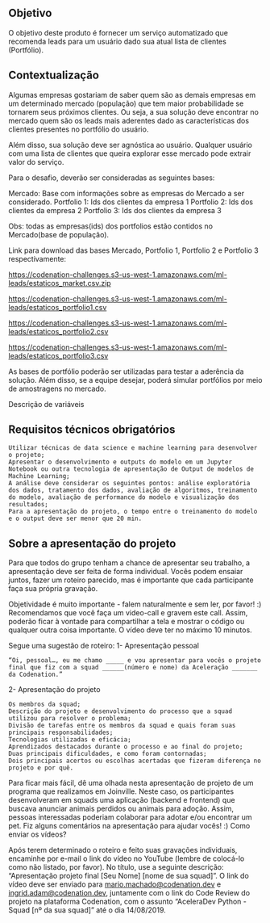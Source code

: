 ## Objetivo

O objetivo deste produto é fornecer um serviço automatizado que recomenda leads para um usuário dado sua atual lista de clientes (Portfólio).

## Contextualização

Algumas empresas gostariam de saber quem são as demais empresas em um determinado mercado (população) que tem maior probabilidade se tornarem seus próximos clientes. Ou seja, a sua solução deve encontrar no mercado quem são os leads mais aderentes dado as características dos clientes presentes no portfólio do usuário.

Além disso, sua solução deve ser agnóstica ao usuário. Qualquer usuário com uma lista de clientes que queira explorar esse mercado pode extrair valor do serviço.

Para o desafio, deverão ser consideradas as seguintes bases:

Mercado: Base com informações sobre as empresas do Mercado a ser considerado. Portfolio 1: Ids dos clientes da empresa 1 Portfolio 2: Ids dos clientes da empresa 2 Portfolio 3: Ids dos clientes da empresa 3

Obs: todas as empresas(ids) dos portfolios estão contidos no Mercado(base de população).

Link para download das bases Mercado, Portfolio 1, Portfolio 2 e Portfolio 3 respectivamente:

https://codenation-challenges.s3-us-west-1.amazonaws.com/ml-leads/estaticos_market.csv.zip

https://codenation-challenges.s3-us-west-1.amazonaws.com/ml-leads/estaticos_portfolio1.csv

https://codenation-challenges.s3-us-west-1.amazonaws.com/ml-leads/estaticos_portfolio2.csv

https://codenation-challenges.s3-us-west-1.amazonaws.com/ml-leads/estaticos_portfolio3.csv

As bases de portfólio poderão ser utilizadas para testar a aderência da solução. Além disso, se a equipe desejar, poderá simular portfólios por meio de amostragens no mercado.

Descrição de variáveis

## Requisitos técnicos obrigatórios

    Utilizar técnicas de data science e machine learning para desenvolver o projeto;
    Apresentar o desenvolvimento e outputs do modelo em um Jupyter Notebook ou outra tecnologia de apresentação de Output de modelos de Machine Learning;
    A análise deve considerar os seguintes pontos: análise exploratória dos dados, tratamento dos dados, avaliação de algoritmos, treinamento do modelo, avaliação de performance do modelo e visualização dos resultados;
    Para a apresentação do projeto, o tempo entre o treinamento do modelo e o output deve ser menor que 20 min.

## Sobre a apresentação do projeto

Para que todos do grupo tenham a chance de apresentar seu trabalho, a apresentação deve ser feita de forma individual. Vocês podem ensaiar juntos, fazer um roteiro parecido, mas é importante que cada participante faça sua própria gravação.

Objetividade é muito importante - falem naturalmente e sem ler, por favor! :) Recomendamos que você faça um video-call e gravem este call. Assim, poderão ficar à vontade para compartilhar a tela e mostrar o código ou qualquer outra coisa importante. O vídeo deve ter no máximo 10 minutos.

Segue uma sugestão de roteiro:
1- Apresentação pessoal

    “Oi, pessoal…, eu me chamo _____ e vou apresentar para vocês o projeto final que fiz com a squad ______(número e nome) da Aceleração _______ da Codenation.”

2- Apresentação do projeto

    Os membros da squad;
    Descrição do projeto e desenvolvimento do processo que a squad utilizou para resolver o problema;
    Divisão de tarefas entre os membros da squad e quais foram suas principais responsabilidades;
    Tecnologias utilizadas e eficácia;
    Aprendizados destacados durante o processo e ao final do projeto;
    Duas principais dificuldades, e como foram contornadas;
    Dois principais acertos ou escolhas acertadas que fizeram diferença no projeto e por quê.

Para ficar mais fácil, dê uma olhada nesta apresentação de projeto de um programa que realizamos em Joinville. Neste caso, os participantes desenvolveram em squads uma aplicação (backend e frontend) que buscava anunciar animais perdidos ou animais para adoção. Assim, pessoas interessadas poderiam colaborar para adotar e/ou encontrar um pet. Fiz alguns comentários na apresentação para ajudar vocês! :)
Como enviar os vídeos?

Após terem determinado o roteiro e feito suas gravações individuais, encaminhe por e-mail o link do vídeo no YouTube (lembre de colocá-lo como não listado, por favor). No título, use a seguinte descrição: “Apresentação projeto final [Seu Nome] [nome de sua squad]”. O link do vídeo deve ser enviado para mario.machado@codenation.dev e ingrid.adam@codenation.dev, juntamente com o link do Code Review do projeto na plataforma Codenation, com o assunto “AceleraDev Python - Squad [nº da sua squad]” até o dia 14/08/2019.
